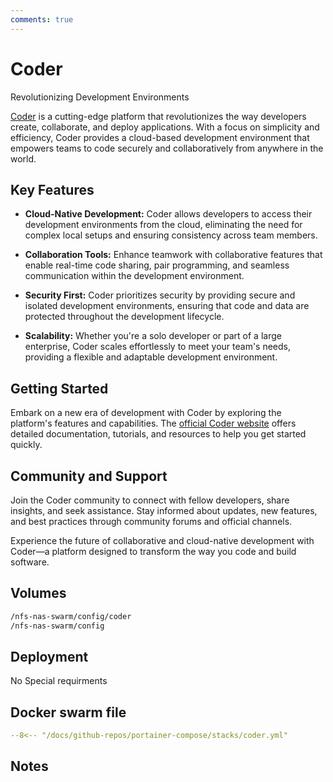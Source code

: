 ```yaml
---
comments: true
---
```


# Coder

Revolutionizing Development Environments

[Coder](https://coder.com/) is a cutting-edge platform that revolutionizes the way developers create, collaborate, and deploy applications. With a focus on simplicity and efficiency, Coder provides a cloud-based development environment that empowers teams to code securely and collaboratively from anywhere in the world.

## Key Features

- **Cloud-Native Development:** Coder allows developers to access their development environments from the cloud, eliminating the need for complex local setups and ensuring consistency across team members.

- **Collaboration Tools:** Enhance teamwork with collaborative features that enable real-time code sharing, pair programming, and seamless communication within the development environment.

- **Security First:** Coder prioritizes security by providing secure and isolated development environments, ensuring that code and data are protected throughout the development lifecycle.

- **Scalability:** Whether you're a solo developer or part of a large enterprise, Coder scales effortlessly to meet your team's needs, providing a flexible and adaptable development environment.

## Getting Started

Embark on a new era of development with Coder by exploring the platform's features and capabilities. The [official Coder website](https://coder.com/) offers detailed documentation, tutorials, and resources to help you get started quickly.

## Community and Support

Join the Coder community to connect with fellow developers, share insights, and seek assistance. Stay informed about updates, new features, and best practices through community forums and official channels.

Experience the future of collaborative and cloud-native development with Coder—a platform designed to transform the way you code and build software.


## Volumes

```bash
/nfs-nas-swarm/config/coder
/nfs-nas-swarm/config
```

## Deployment
No Special requirments

## Docker swarm file
``` yaml linenums="1" 
--8<-- "/docs/github-repos/portainer-compose/stacks/coder.yml"
```

## Notes

